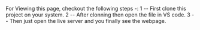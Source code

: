 For Viewing this page, checkout the following steps -:
1 -- First clone this project on your system.
2 -- After clonning then open the file in VS code.
3 -- Then just open the live server and you finally see the webpage. 
